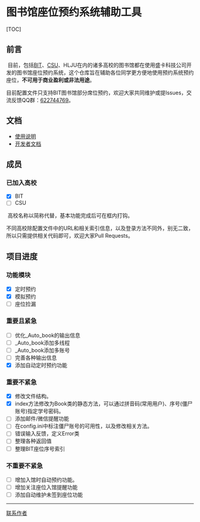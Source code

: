 # 图书馆座位预约系统辅助工具

[TOC]

## 前言

​	目前，包括[BIT](http://seat.lib.bit.edu.cn)、[CSU](http://libzw.csu.edu.cn)、HLJU在内的诸多高校的图书馆都在使用盛卡科技公司开发的图书馆座位预约系统，这个仓库旨在辅助各位同学更方便地使用预约系统预约座位，**不可用于商业盈利或非法用途**。

​	目前配置文件只支持BIT图书馆部分席位预约，欢迎大家共同维护或提Issues，交流反馈QQ群：[622744769](https://jq.qq.com/?_wv=1027&k=5y4hHLO)。

## 文档

- [使用说明](Doc/Usage.md)
- [开发者文档](Doc/For_Developers.md)

## 成员

### 已加入高校

- [x] BIT
- [ ] CSU

​	高校名称以简称代替，基本功能完成后可在框内打钩。

​	不同高校除配置文件中的URL和相关索引信息，以及登录方法不同外，别无二致，所以只需提供相关代码即可，欢迎大家Pull Requests。

## 项目进度

### 功能模块

- [x] 定时预约
- [x] 模拟预约
- [ ] 座位捡漏

### 重要且紧急

- [ ] 优化_Auto_book的输出信息
- [ ] _Auto_book添加多线程
- [ ] _Auto_book添加多账号
- [ ] 完善各种输出信息
- [x] 添加自动定时预约功能

### 重要不紧急

 - [x] 修改文件结构。
 - [x] index方法修改为Book类的静态方法，可以通过拼音码(常用用户)、序号(僵尸账号)指定学号密码。
 - [ ] 添加邮件/微信提醒功能
 - [ ] 在config.ini中标注僵尸账号的可用性，以及修改相关方法。
 - [ ] 错误输入反馈，定义Error类
 - [ ] 整理各种返回值
 - [ ] 整理BIT座位序号索引
### 不重要不紧急

 - [ ] 增加入馆时自动预约功能。
- [ ] 增加关注座位入馆提醒功能
- [ ] 添加自动维护未签到座位功能

------

[联系作者](mailto:code@defjia.top)